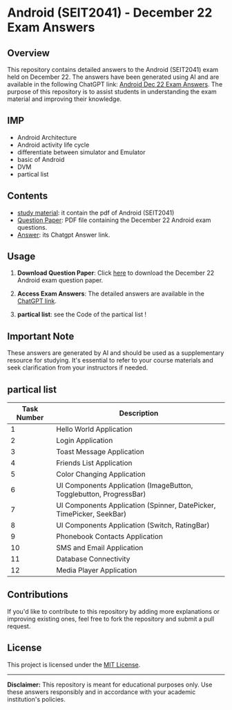 # Android (SEIT2041) - December 22 Exam Answers

## Overview
This repository contains detailed answers to the Android (SEIT2041) exam held on December 22. The answers have been generated using AI and are available in the following ChatGPT link: [Android Dec 22 Exam Answers](https://chat.openai.com/share/be609c11-c67a-4ad1-b978-139663a34530). The purpose of this repository is to assist students in understanding the exam material and improving their knowledge.

## IMP
- Android Architecture
- Android activity life cycle
- differentiate between simulator and Emulator
- basic of Android
- DVM 
- partical list 

## Contents
- [study material](Android): it contain the pdf of Android (SEIT2041)
- [Question Paper](./SEIT2041_AY-DEC-22_SEM-3_REGULAR.pdf): PDF file containing the December 22 Android exam questions.
- [Answer](https://chat.openai.com/share/be609c11-c67a-4ad1-b978-139663a34530): its Chatgpt Answer link.

## Usage
1. **Download Question Paper**: Click [here](./SEIT2041_AY-DEC-22_SEM-3_REGULAR.pdf) to download the December 22 Android exam question paper.

2. **Access Exam Answers**: The detailed answers are available in the [ChatGPT link](https://chat.openai.com/share/be609c11-c67a-4ad1-b978-139663a34530).

3. **partical list**: see the Code of the partical list !

## Important Note
These answers are generated by AI and should be used as a supplementary resource for studying. It's essential to refer to your course materials and seek clarification from your instructors if needed.

## partical list

| Task Number | Description                                      |
|-------------|--------------------------------------------------|
| 1           | Hello World Application                          |
| 2           | Login Application                                |
| 3           | Toast Message Application                        |
| 4           | Friends List Application                         |
| 5           | Color Changing Application                       |
| 6           | UI Components Application (ImageButton, Togglebutton, ProgressBar)               |
| 7           | UI Components Application (Spinner, DatePicker, TimePicker, SeekBar)               |
| 8           | UI Components Application (Switch, RatingBar)               |
| 9           | Phonebook Contacts Application                   |
| 10          | SMS and Email Application                        |
| 11          | Database Connectivity                            |
| 12          | Media Player Application                          |


## Contributions
If you'd like to contribute to this repository by adding more explanations or improving existing ones, feel free to fork the repository and submit a pull request.

## License
This project is licensed under the [MIT License](./LICENSE).

---

**Disclaimer:** This repository is meant for educational purposes only. Use these answers responsibly and in accordance with your academic institution's policies.
